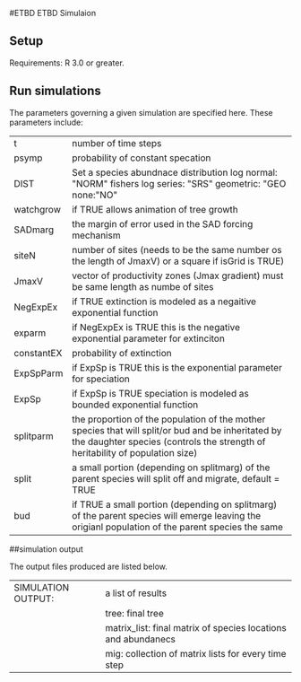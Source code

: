 #ETBD
ETBD Simulaion 

## Setup
Requirements: R 3.0 or greater.




## Run simulations
The parameters governing a given simulation are specified here. These parameters include:

<table>
  <tr>
    <td>t</td>
    <td>number of time steps</td>
  </tr>
  <tr>
    <td>psymp</td>
    <td>probability of constant specation</td>
  </tr>
  <tr>
    <td>DIST</td>
    <td> Set a species abundnace distribution  log normal: "NORM" fishers log series: "SRS" geometric: "GEO none:"NO" </td>
  </tr>
  <tr>
    <td>watchgrow</td>
    <td>if TRUE allows animation of tree growth</td>
  </tr>
  <tr>
    <td>SADmarg</td>
    <td>the margin of error used in the SAD forcing mechanism</td>
  </tr>
  <tr>
    <td>siteN</td>
    <td>number of sites (needs to be the same number os the length of JmaxV) or a square if isGrid is TRUE)</td>
  </tr>
  <tr>
    <td>JmaxV</td>
    <td>vector of productivity zones (Jmax gradient) must be same length as numbe of sites</td>
  </tr>
   <tr>
    <td>NegExpEx</td>
    <td>if TRUE extinction is modeled as a negaitive exponential function</td>
  </tr>
    <tr>
    <td>exparm</td>
    <td>if NegExpEx is TRUE this is the negative exponential parameter for extinciton</td>
  </tr>
     <tr>
    <td>constantEX</td>
    <td>probability of extinction</td>
  </tr>
  <tr>
    <td>ExpSpParm</td>
    <td>if ExpSp is TRUE this is the exponential parameter for speciation</td>
  </tr>    
  <tr>
    <td>ExpSp</td>
    <td>if ExpSp is TRUE speciation is modeled as bounded exponential function</td>
  </tr>
  <tr>
   <td>splitparm</td>
    <td>the proportion of the population of the mother species that will split/or bud and be inheritated by the daughter species (controls the strength of heritability of population size)</td>
  </tr> 
  <tr>
   <td>split</td>
    <td>a small portion (depending on splitmarg) of the parent species will split off and migrate, default = TRUE</td>
  </tr>
  <tr>
     <td>bud</td>
    <td>if TRUE a small portion (depending on splitmarg) of the parent species will emerge leaving the origianl population of the parent species the same</td>
  </tr>
</table>








##simulation output 


The output files produced are listed below.

<table>
  <tr>
    <td>SIMULATION OUTPUT:</td>
    <td>a list of results</td>
  </tr>
  <tr>
    <td></td>
    <td>tree:   final tree</td>
  </tr>
  <tr>
    <td></td>
    <td>matrix_list:   final matrix of species locations and abundanecs</td>
  </tr>
  <tr>
    <td></td>
    <td>mig:   collection of matrix lists for every time step</td>  
  </tr>
  <tr>
</table>
